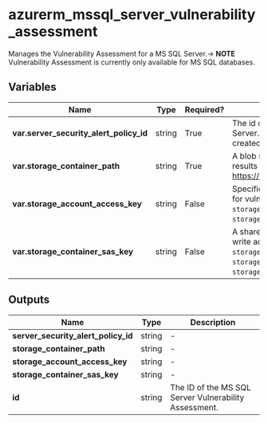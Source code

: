 # azurerm_mssql_server_vulnerability_assessment

Manages the Vulnerability Assessment for a MS SQL Server.-> **NOTE** Vulnerability Assessment is currently only available for MS SQL databases.

## Variables

| Name | Type | Required? |  Description |
| ---- | ---- | --------- |  ----------- |
| **var.server_security_alert_policy_id** | string | True | The id of the security alert policy of the MS SQL Server. Changing this forces a new resource to be created. | 
| **var.storage_container_path** | string | True | A blob storage container path to hold the scan results (e.g. <https://example.blob.core.windows.net/VaScans/>). | 
| **var.storage_account_access_key** | string | False | Specifies the identifier key of the storage account for vulnerability assessment scan results. If `storage_container_sas_key` isn't specified, `storage_account_access_key` is required. | 
| **var.storage_container_sas_key** | string | False | A shared access signature (SAS Key) that has write access to the blob container specified in `storage_container_path` parameter. If `storage_account_access_key` isn't specified, `storage_container_sas_key` is required. | 



## Outputs

| Name | Type | Description |
| ---- | ---- | --------- | 
| **server_security_alert_policy_id** | string  | - | 
| **storage_container_path** | string  | - | 
| **storage_account_access_key** | string  | - | 
| **storage_container_sas_key** | string  | - | 
| **id** | string  | The ID of the MS SQL Server Vulnerability Assessment. | 